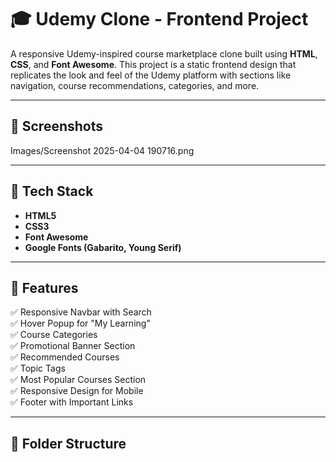 # 🎓 Udemy Clone - Frontend Project

A responsive Udemy-inspired course marketplace clone built using **HTML**, **CSS**, and **Font Awesome**. This project is a static frontend design that replicates the look and feel of the Udemy platform with sections like navigation, course recommendations, categories, and more.


---

## 📸 Screenshots
Images/Screenshot 2025-04-04 190716.png


---

## 🧰 Tech Stack

- **HTML5**
- **CSS3**
- **Font Awesome**
- **Google Fonts (Gabarito, Young Serif)**

---

## 🚀 Features

✅ Responsive Navbar with Search  
✅ Hover Popup for "My Learning"  
✅ Course Categories  
✅ Promotional Banner Section  
✅ Recommended Courses  
✅ Topic Tags  
✅ Most Popular Courses Section  
✅ Responsive Design for Mobile  
✅ Footer with Important Links

---

## 📁 Folder Structure

